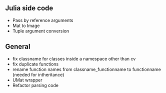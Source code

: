 
## Julia side code
 - Pass by reference arguments
 - Mat to Image
 - Tuple argument conversion

## General
 - fix classname for classes inside a namespace other than cv
 - fix duplicate functions
 - rename function names from classname_functionname to functionname (needed for intheritance)
 - UMat wrapper
 - Refactor parsing code
